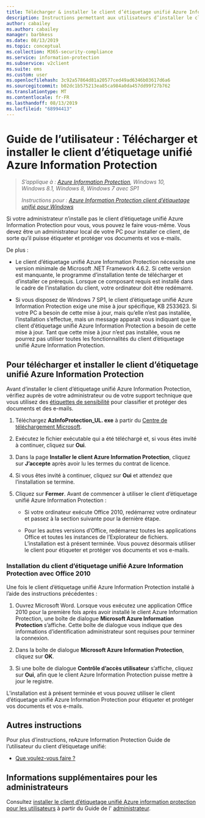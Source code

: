 ```yaml
---
title: Télécharger & installer le client d’étiquetage unifié Azure Information Protection
description: Instructions permettant aux utilisateurs d’installer le client d’étiquetage unifié Azure Information Protection pour Windows, afin que vous puissiez classer et protéger vos documents et e-mails.
author: cabailey
ms.author: cabailey
manager: barbkess
ms.date: 08/13/2019
ms.topic: conceptual
ms.collection: M365-security-compliance
ms.service: information-protection
ms.subservice: v2client
ms.suite: ems
ms.custom: user
ms.openlocfilehash: 3c92a57864d81a20577ced49ad6346b03617d6a6
ms.sourcegitcommit: b02dc1b575213ea85ca984a0da457dd99f27b762
ms.translationtype: MT
ms.contentlocale: fr-FR
ms.lasthandoff: 08/13/2019
ms.locfileid: "68994413"
---
```

# <a name="user-guide-download-and-install-the-azure-information-protection-unified-labeling-client"></a>Guide de l’utilisateur : Télécharger et installer le client d’étiquetage unifié Azure Information Protection

>*S’applique à : [Azure Information Protection](https://azure.microsoft.com/pricing/details/information-protection), Windows 10, Windows 8.1, Windows 8, Windows 7 avec SP1*
>
> *Instructions pour : [Azure Information Protection client d’étiquetage unifié pour Windows](../faqs.md#whats-the-difference-between-the-azure-information-protection-client-and-the-azure-information-protection-unified-labeling-client)*

Si votre administrateur n’installe pas le client d’étiquetage unifié Azure Information Protection pour vous, vous pouvez le faire vous-même. Vous devez être un administrateur local de votre PC pour installer ce client, de sorte qu’il puisse étiqueter et protéger vos documents et vos e-mails.

De plus :

- Le client d’étiquetage unifié Azure Information Protection nécessite une version minimale de Microsoft .NET Framework 4.6.2. Si cette version est manquante, le programme d’installation tente de télécharger et d’installer ce prérequis. Lorsque ce composant requis est installé dans le cadre de l’installation du client, votre ordinateur doit être redémarré.

- Si vous disposez de Windows 7 SP1, le client d’étiquetage unifié Azure Information Protection exige une mise à jour spécifique, KB 2533623. Si votre PC a besoin de cette mise à jour, mais qu’elle n’est pas installée, l’installation s’effectue, mais un message apparaît vous indiquant que le client d’étiquetage unifié Azure Information Protection a besoin de cette mise à jour. Tant que cette mise à jour n’est pas installée, vous ne pourrez pas utiliser toutes les fonctionnalités du client d’étiquetage unifié Azure Information Protection. 

## <a name="to-download-and-install-the-azure-information-protection-unified-labeling-client"></a>Pour télécharger et installer le client d’étiquetage unifié Azure Information Protection

Avant d’installer le client d’étiquetage unifié Azure Information Protection, vérifiez auprès de votre administrateur ou de votre support technique que vous utilisez des [étiquettes de sensibilité](https://docs.microsoft.com/Office365/SecurityCompliance/sensitivity-labels) pour classifier et protéger des documents et des e-mails.

1. Téléchargez **AzInfoProtection_UL. exe** à partir du [Centre de téléchargement Microsoft](https://www.microsoft.com/en-us/download/details.aspx?id=53018).

2. Exécutez le fichier exécutable qui a été téléchargé et, si vous êtes invité à continuer, cliquez sur **Oui**.

3. Dans la page **Installer le client Azure Information Protection**, cliquez sur **J’accepte** après avoir lu les termes du contrat de licence.

4. Si vous êtes invité à continuer, cliquez sur **Oui** et attendez que l’installation se termine.

6. Cliquez sur **Fermer**. Avant de commencer à utiliser le client d’étiquetage unifié Azure Information Protection :

    - Si votre ordinateur exécute Office 2010, redémarrez votre ordinateur et passez à la section suivante pour la dernière étape.    
        
    - Pour les autres versions d’Office, redémarrez toutes les applications Office et toutes les instances de l’Explorateur de fichiers. L’installation est à présent terminée. Vous pouvez désormais utiliser le client pour étiqueter et protéger vos documents et vos e-mails.

### <a name="installing-the-azure-information-protection-unified-labeling-client-with-office-2010"></a>Installation du client d’étiquetage unifié Azure Information Protection avec Office 2010

Une fois le client d’étiquetage unifié Azure Information Protection installé à l’aide des instructions précédentes :

1. Ouvrez Microsoft Word. Lorsque vous exécutez une application Office 2010 pour la première fois après avoir installé le client Azure Information Protection, une boîte de dialogue **Microsoft Azure Information Protection** s’affiche. Cette boîte de dialogue vous indique que des informations d’identification administrateur sont requises pour terminer la connexion.

2. Dans la boîte de dialogue **Microsoft Azure Information Protection**, cliquez sur **OK**.

3. Si une boîte de dialogue **Contrôle d’accès utilisateur** s’affiche, cliquez sur **Oui**, afin que le client Azure Information Protection puisse mettre à jour le registre.

L’installation est à présent terminée et vous pouvez utiliser le client d’étiquetage unifié Azure Information Protection pour étiqueter et protéger vos documents et vos e-mails.

## <a name="other-instructions"></a>Autres instructions    
Pour plus d’instructions, reAzure Information Protection Guide de l’utilisateur du client d’étiquetage unifié:

- [Que voulez-vous faire ?](clientv2-user-guide.md#what-do-you-want-to-do)

## <a name="additional-information-for-administrators"></a>Informations supplémentaires pour les administrateurs    
Consultez [installer le client d’étiquetage unifié Azure information protection pour les utilisateurs](clientv2-admin-guide-install.md) à partir du Guide de l' [administrateur](clientv2-admin-guide.md).
